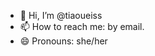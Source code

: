 - 👋 Hi, I’m @tiaoueiss
- 📫 How to reach me: by email.
- 😄 Pronouns: she/her

<!---
tiaoueiss/tiaoueiss is a ✨ special ✨ repository because its `README.md` (this file) appears on your GitHub profile.
You can click the Preview link to take a look at your changes.
--->
